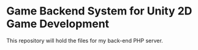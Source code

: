 # Game Backend System for Unity 2D Game Development
This repository will hold the files for my back-end PHP server.
